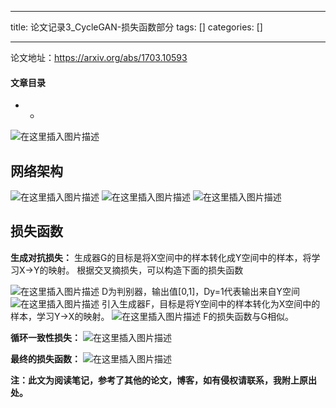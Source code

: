 
--- 
title:  论文记录3_CycleGAN-损失函数部分 
tags: []
categories: [] 

---
论文地址：https://arxiv.org/abs/1703.10593 

#### 文章目录
- - 


<img src="https://img-blog.csdnimg.cn/70b5f6b17a824f419d483c4dcab30efd.png?x-oss-process=image/watermark,type_ZHJvaWRzYW5zZmFsbGJhY2s,shadow_50,text_Q1NETiBAenhtXw==,size_20,color_FFFFFF,t_70,g_se,x_16" alt="在这里插入图片描述">

## 网络架构

<img src="https://img-blog.csdnimg.cn/953f288c7ff7433e9c62455054a7af22.png?x-oss-process=image/watermark,type_ZHJvaWRzYW5zZmFsbGJhY2s,shadow_50,text_Q1NETiBAenhtXw==,size_20,color_FFFFFF,t_70,g_se,x_16" alt="在这里插入图片描述"> <img src="https://img-blog.csdnimg.cn/0ca6f914d6f54b8ab4146fc06b7a0eb7.png?x-oss-process=image/watermark,type_ZHJvaWRzYW5zZmFsbGJhY2s,shadow_50,text_Q1NETiBAenhtXw==,size_20,color_FFFFFF,t_70,g_se,x_16" alt="在这里插入图片描述"> <img src="https://img-blog.csdnimg.cn/3be37bebdcbf4afa941c75b5add35453.png?x-oss-process=image/watermark,type_ZHJvaWRzYW5zZmFsbGJhY2s,shadow_50,text_Q1NETiBAenhtXw==,size_20,color_FFFFFF,t_70,g_se,x_16" alt="在这里插入图片描述">

## 损失函数

**生成对抗损失：** 生成器G的目标是将X空间中的样本转化成Y空间中的样本，将学习X-&gt;Y的映射。 根据交叉摘损失，可以构造下面的损失函数

<img src="https://img-blog.csdnimg.cn/0fb0074a326345519789d3e7fc435c55.png" alt="在这里插入图片描述"> D为判别器，输出值[0,1]，Dy=1代表输出来自Y空间 <img src="https://img-blog.csdnimg.cn/74325c7736c0480fb56d125dc9b0f564.png?x-oss-process=image/watermark,type_ZHJvaWRzYW5zZmFsbGJhY2s,shadow_50,text_Q1NETiBAenhtXw==,size_20,color_FFFFFF,t_70,g_se,x_16" alt="在这里插入图片描述"> 引入生成器F，目标是将Y空间中的样本转化为X空间中的样本，学习Y-&gt;X的映射。 <img src="https://img-blog.csdnimg.cn/94bf5b5a923746dbb5eaa9cfeee16cdd.png" alt="在这里插入图片描述"> F的损失函数与G相似。

**循环一致性损失：** <img src="https://img-blog.csdnimg.cn/8076cb6e05fa4224a091f79522eb612f.png?x-oss-process=image/watermark,type_ZHJvaWRzYW5zZmFsbGJhY2s,shadow_50,text_Q1NETiBAenhtXw==,size_20,color_FFFFFF,t_70,g_se,x_16" alt="在这里插入图片描述">

**最终的损失函数：** <img src="https://img-blog.csdnimg.cn/ab572876b84448de921d85306c9ee5ae.png" alt="在这里插入图片描述">

**注：此文为阅读笔记，参考了其他的论文，博客，如有侵权请联系，我附上原出处。**
